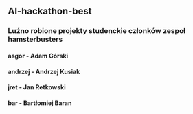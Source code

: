 ## AI-hackathon-best
### Luźno robione projekty studenckie członków zespoł hamsterbusters
#### asgor - Adam Górski
#### andrzej - Andrzej Kusiak
#### jret - Jan Retkowski 
#### bar - Bartłomiej Baran
